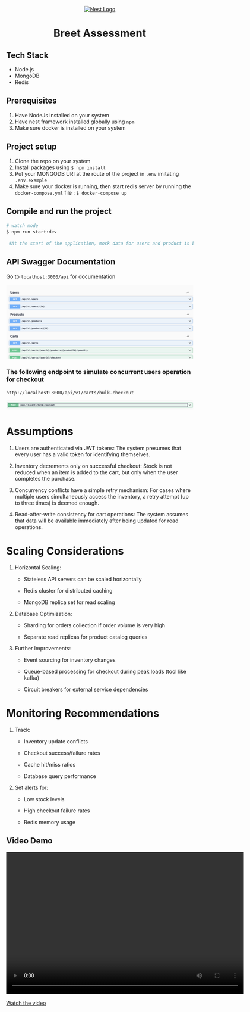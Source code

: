<p align="center">
  <a href="http://nestjs.com/" target="blank"><img src="https://nestjs.com/img/logo-small.svg" width="120" alt="Nest Logo" /></a>
</p>



<h1 style="text-align: center;" >Breet Assessment</h1>

## Tech Stack
- Node.js
- MongoDB
- Redis

## Prerequisites
1. Have NodeJs installed on your system
2. Have nest framework installed globally using `npm`
3. Make sure docker is installed on your system


## Project setup
1. Clone the repo on your system
2. Install packages using `$ npm install`
3. Put your MONGODB URI at the route of the project in `.env` imitating `.env.example`
4. Make sure your docker is running, then start redis server by running the `docker-compose.yml` file : `$ docker-compose up`


## Compile and run the project

```bash
# watch mode
$ npm run start:dev
```

 ```bash
  #At the start of the application, mock data for users and product is being saved to the database
```
## API Swagger Documentation
Go to `localhost:3000/api` for documentation
<p align="center">
  <a href="http://nestjs.com/" target="blank"><img src="./static/pic1.png"  alt="Nest Logo" /></a>
</p>

### The following endpoint to simulate concurrent users operation for checkout
`http://localhost:3000/api/v1/carts/bulk-checkout`
<p align="center">
  <a href="http://nestjs.com/" target="blank"><img src="./static/pic2.png"  alt="Nest Logo" /></a>
</p>

# Assumptions

1. Users are authenticated via JWT tokens: The system presumes that every user has a valid token for identifying themselves.

2. Inventory decrements only on successful checkout: Stock is not reduced when an item is added to the cart, but only when the user completes the purchase.

3. Concurrency conflicts have a simple retry mechanism: For cases where multiple users simultaneously access the inventory, a retry attempt (up to three times) is deemed enough.

4. Read-after-write consistency for cart operations: The system assumes that data will be available immediately after being updated for read operations.

# Scaling Considerations
1. Horizontal Scaling:

    - Stateless API servers can be scaled horizontally

    - Redis cluster for distributed caching

    - MongoDB replica set for read scaling

2. Database Optimization:

    - Sharding for orders collection if order volume is very high

    - Separate read replicas for product catalog queries

3. Further Improvements:

    - Event sourcing for inventory changes

    - Queue-based processing for checkout during peak loads (tool like kafka)

    - Circuit breakers for external service dependencies

# Monitoring Recommendations

1. Track:

    - Inventory update conflicts

    - Checkout success/failure rates

    - Cache hit/miss ratios

    - Database query performance

2. Set alerts for:

    - Low stock levels

    - High checkout failure rates

    - Redis memory usage

  ## Video Demo

  <video width="640" height="380" controls>
  <source src="https://www.youtube.com/embed/yQML6AqIQME?si=VuIH7wFZU-fW6mj0" type="video/mp4">
</video>

<!-- <iframe width="560" height="315" src="https://www.youtube.com/embed/yQML6AqIQME?si=VuIH7wFZU-fW6mj0" title="YouTube video player" frameborder="0" allow="accelerometer; autoplay; clipboard-write; encrypted-media; gyroscope; picture-in-picture; web-share"  allowfullscreen></iframe> -->

[Watch the video](https://www.youtube.com/embed/yQML6AqIQME?si=VuIH7wFZU-fW6mj0)
